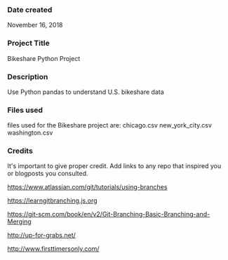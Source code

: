 ### Date created
November 16, 2018

### Project Title
Bikeshare Python Project

### Description
Use Python pandas to understand U.S. bikeshare data

### Files used
files used for the Bikeshare project are:
chicago.csv
new_york_city.csv
washington.csv

### Credits
It's important to give proper credit. Add links to any repo that inspired you or blogposts you consulted.

https://www.atlassian.com/git/tutorials/using-branches

https://learngitbranching.js.org

https://git-scm.com/book/en/v2/Git-Branching-Basic-Branching-and-Merging

http://up-for-grabs.net/

http://www.firsttimersonly.com/
